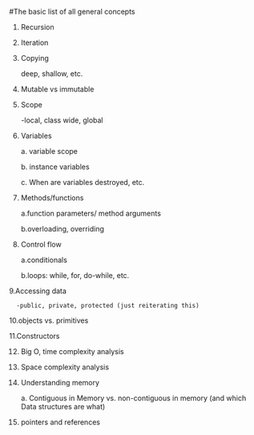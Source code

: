 #The basic list of all general concepts
  
  1. Recursion
  
  2. Iteration
  
  3. Copying
  
      deep, shallow, etc.

  4. Mutable vs immutable

  5. Scope 
  
      -local, class wide, global

  6. Variables
  
      a. variable scope
      
      b. instance variables
      
      c. When are variables destroyed, etc.

  7. Methods/functions
  
      a.function parameters/ method arguments
  
      b.overloading, overriding

  8. Control flow
    
      a.conditionals
      
      b.loops: while, for, do-while, etc.

  9.Accessing data
  
      -public, private, protected (just reiterating this)

  10.objects vs. primitives

  11.Constructors

  12. Big O, time complexity analysis

  13. Space complexity analysis

  14. Understanding memory
      
      a. Contiguous in Memory vs. non-contiguous in memory (and which Data structures are what)

  15. pointers and references

